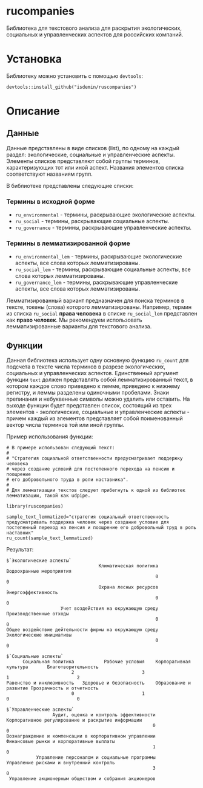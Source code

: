 # rucompanies
Библиотека для текстового анализа для раскрытия экологических, социальных и управленческих аспектов для российских компаний.

# Установка
Библиотеку можно установить с помощью `devtools`:
```
devtools::install_github("isdemin/ruscompanies")
```
# Описание
## Данные
Данные представлены в виде списков (list), по одному на каждый раздел: экологические, социальные и управленческие аспекты. Элементы списков представляют собой группы терминов, характеризующих тот или иной аспект. Названия элементов списка соответствуют названиям групп.

В библиотеке представлены cледующие списки:

### Термины в исходной форме
- `ru_environmental` - термины, раскрывающие экологические аспекты.
- `ru_social` - термины, раскрывающие социальные аспекты.
- `ru_governance` - термины, раскрывающие управленческие аспекты.
### Термины в лемматизированной форме
- `ru_environmental_lem` - термины, раскрывающие экологические аспекты, все слова которых лемматизированы.
- `ru_social_lem` - термины, раскрывающие социальные аспекты, все слова которых лемматизированы.
- `ru_governance_lem` - термины, раскрывающие управленческие аспекты, все слова которых лемматизированы.

Лемматизированный вариант предназначен для поиска терминов в тексте, токены (слова) которого лемматизированы. Например, термин из списка `ru_social` __права человека__ в списке `ru_social_lem` представлен как __право человек__. Мы рекомендуем использовать лемматизированные варианты для текстового анализа.

## Функции
Данная библиотека использует одну основную функцию `ru_count` для подсчета в тексте числа терминов в разрезе экологических, социальных и управленческих аспектов. Единственный аргумент функции `text` должен представлять собой лемматизированный текст, в котором каждое слово приведено к лемме, приведено к нижнему регистру, и леммы разделены одиночными пробелами. Знаки препинания и небуквенные символы можно удалить или оставить. На выходе функции будет представлен список, состоящий из трех элементов - экологические, социальные и управленческие аспекты - причем каждый из элементов представляет собой поименованный вектор числа терминов той или иной группы.

Пример использования функции:
```
# В примере использован следующий текст:
#
# "Стратегия социальной ответственности предусматривает поддержку человека 
# через создание условий для постепенного перехода на пенсию и поощрение 
# его добровольного труда в роли наставника".
#
# Для лемматизации текстов следует прибегнуть к одной из библиотек лемматизации, такой как udpipe.

library(ruscompanies)

sample_text_lemmatized="стратегия социальный ответственность предусматривать поддержка человек через создание условие для постепенный переход на пенсия и поощрение его добровольный труд в роль наставник"
ru_count(sample_text_lemmatized)
```
Результат:
```
$`Экологические аспекты`
                                  Климатическая политика                                 Водоохранные мероприятия 
                                                       0                                                        0 
                                  Охрана лесных ресурсов                                      Энергоэффективность 
                                                       0                                                        0 
                    Учет воздействия на окружающую среду                                  Производственные отходы 
                                                       0                                                        0 
Общее воздействие дейтельности фирмы на окружающую среду                                 Экологические инициативы 
                                                       0                                                        0 

$`Социальные аспекты`
      Социальная политика           Рабочие условия    Корпоративная культура       Благотворительность 
                        2                         3                         1                         2 
Равенство и инклюзивность   Здоровье и безопасность    Образование и развитие Прозрачность и отчетность 
                        0                         1                         0                         0 

$`Управленческие аспекты`
                 Аудит, оценка и контроль эффективности      Корпоративное регулирование и раскрытие информации 
                                                      0                                                       0 
Вознаграждение и компенсации в корпоративном управлении                Финансовые рынки и корпоративные выплаты 
                                                      1                                                       0 
           Управление персоналом и социальные программы                Управление рисками и внутренний контроль 
                                                      3                                                       0 
 Управление акционерным обществом и собрания акционеров 
```




